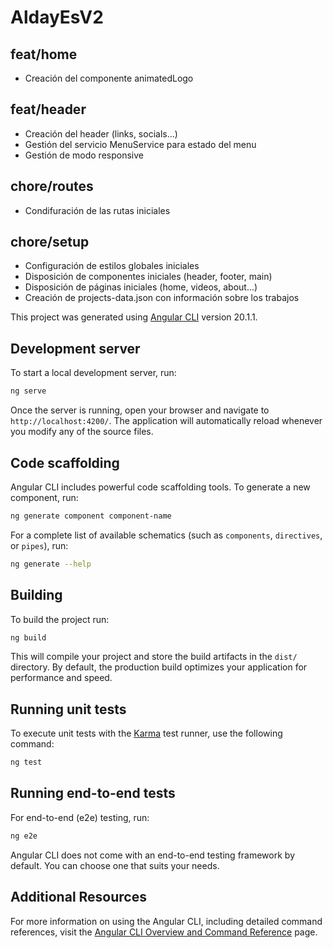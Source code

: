 # AldayEsV2

## feat/home
* Creación del componente animatedLogo

## feat/header
* Creación del header (links, socials...)
* Gestión del servicio MenuService para estado del menu
* Gestión de modo responsive

## chore/routes
* Condifuración de las rutas iniciales

## chore/setup
* Configuración de estilos globales iniciales
* Disposición de componentes iniciales (header, footer, main)
* Disposición de páginas iniciales (home, videos, about...)
* Creación de projects-data.json con información sobre los trabajos


This project was generated using [Angular CLI](https://github.com/angular/angular-cli) version 20.1.1.

## Development server

To start a local development server, run:

```bash
ng serve
```

Once the server is running, open your browser and navigate to `http://localhost:4200/`. The application will automatically reload whenever you modify any of the source files.

## Code scaffolding

Angular CLI includes powerful code scaffolding tools. To generate a new component, run:

```bash
ng generate component component-name
```

For a complete list of available schematics (such as `components`, `directives`, or `pipes`), run:

```bash
ng generate --help
```

## Building

To build the project run:

```bash
ng build
```

This will compile your project and store the build artifacts in the `dist/` directory. By default, the production build optimizes your application for performance and speed.

## Running unit tests

To execute unit tests with the [Karma](https://karma-runner.github.io) test runner, use the following command:

```bash
ng test
```

## Running end-to-end tests

For end-to-end (e2e) testing, run:

```bash
ng e2e
```

Angular CLI does not come with an end-to-end testing framework by default. You can choose one that suits your needs.

## Additional Resources

For more information on using the Angular CLI, including detailed command references, visit the [Angular CLI Overview and Command Reference](https://angular.dev/tools/cli) page.
